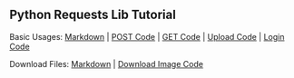 ## Python Requests Lib Tutorial

Basic Usages: [Markdown](req_basic.md) | [POST Code](req_basic_post.py) | [GET Code](req_basic_get.py) | [Upload Code](req_basic_upload.py) | [Login Code](req_basic_login.py)

Download Files: [Markdown](req_download.md) | [Download Image Code](req_download.py)
